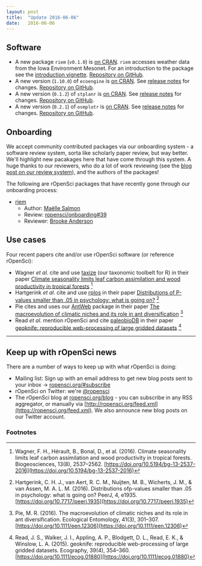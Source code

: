 ```yaml
---
layout: post
title:  "Update 2016-06-06"
date:   2016-06-06
---
```


## Software

* A new package `riem` (`v0.1.0`) is [on CRAN](https://cran.rstudio.com/web/packages/riem). `riem` accesses weather data from the Iowa Environment Mesonet. For an introduction to the package see the [introduction vignette](https://cran.rstudio.com/web/packages/riem/vignettes/riem_package.html). [Repository on GitHub][riem].
* A new version (`1.10.0`) of `ecoengine` is [on CRAN](https://cran.rstudio.com/web/packages/ecoengine). See [release notes](https://github.com/ropensci/ecoengine/releases/tag/CRAN-version-1.10.0) for changes. [Repository on GitHub][ecoengine].
* A new version (`0.1.2`) of `stplanr` is [on CRAN](https://cran.rstudio.com/web/packages/stplanr). See [release notes](https://github.com/ropensci/stplanr/releases/tag/0.1.2) for changes. [Repository on GitHub][stplanr].
* A new version (`0.2.1`) of `osmplotr` is [on CRAN](https://cran.rstudio.com/web/packages/osmplotr). See [release notes](https://github.com/ropenscilabs/osmplotr/releases/tag/v0.2.1) for changes. [Repository on GitHub][osmplotr].

## Onboarding

We accept community contributed packages via our onboarding system - a software review
system, sorta like scholarly paper review, but way better. We'll highlight new pacakages
here that have come through this system. A huge thanks to our reviewers, who
do a lot of work reviewing (see the [blog post on our review system](https://ropensci.org/blog/2016/03/28/software-review)), and the authors of the packages!

The following are rOpenSci packages that have recently gone through our onboarding process:

* [riem][riem]
    * Author: [Maëlle Salmon](https://github.com/masalmon)
    * Review: [ropensci/onboarding#39](https://github.com/ropensci/onboarding/issues/39)
    * Reviewer: [Brooke Anderson](https://github.com/geanders)

## Use cases

Four recent papers cite and/or use rOpenSci software (or reference rOpenSci):

* Wagner _et al_. cite and use [taxize][taxize] (our taxonomic toolbelt for R) in their paper [Climate seasonality limits leaf carbon assimilation and wood productivity in tropical forests](https://doi.org/10.5194/bg-13-2537-2016) [^1]
* Hartgerink _et al_. cite and use [rplos][rplos] in their paper [Distributions of P-values smaller than .05 in psychology: what is going on?](https://doi.org/10.7717/peerj.1935) [^2]
* Pie cites and uses our [AntWeb][antweb] package in their paper [The macroevolution of climatic niches and its role in ant diversification](https://doi.org/10.1111/een.12306) [^3]
* Read _et al_. mention rOpenSci and cite [paleobioDB][paleobiodb] in their paper [geoknife: reproducible web-processing of large gridded datasets](https://doi.org/10.1111/ecog.01880) [^4]

-----------------------------

## Keep up with rOpenSci news

There are a number of ways to keep up with what rOpenSci is doing:

* Mailing list: Sign up with an email address to get new blog posts sent to your inbox -> [ropensci.org/#subscribe](https://ropensci.org/#subscribe)
* rOpenSci on Twitter: we're [@ropensci](https://twitter.com/ropensci)
* The rOpenSci blog at [ropensci.org/blog](https://ropensci.org/blog) - you can subscribe in any RSS aggregator, or manually via [http://ropensci.org/feed.xml](https://ropensci.org/feed.xml). We also announce new blog posts on our Twitter account.

[riem]: https://github.com/ropenscilabs/riem
[ecoengine]: https://github.com/ropensci/ecoengine
[stplanr]: https://github.com/ropensci/stplanr
[osmplotr]: https://github.com/ropenscilabs/osmplotr
[taxize]: https://github.com/ropensci/taxize
[paleobiodb]: https://github.com/ropensci/paleobioDB
[rplos]: https://github.com/ropensci/rplos
[antweb]: https://github.com/ropensci/AntWeb

### Footnotes

[^1]: Wagner, F. H., Hérault, B., Bonal, D., et al. (2016). Climate seasonality limits leaf carbon assimilation and wood productivity in tropical forests. Biogeosciences, 13(8), 2537–2562. [https://doi.org/10.5194/bg-13-2537-2016](https://doi.org/10.5194/bg-13-2537-2016)
[^2]: Hartgerink, C. H. J., van Aert, R. C. M., Nuijten, M. B., Wicherts, J. M., & van Assen, M. A. L. M. (2016). Distributions ofp-values smaller than .05 in psychology: what is going on? PeerJ, 4, e1935. [https://doi.org/10.7717/peerj.1935](https://doi.org/10.7717/peerj.1935)
[^3]: Pie, M. R. (2016). The macroevolution of climatic niches and its role in ant diversification. Ecological Entomology, 41(3), 301–307. [https://doi.org/10.1111/een.12306](https://doi.org/10.1111/een.12306)
[^4]: Read, J. S., Walker, J. I., Appling, A. P., Blodgett, D. L., Read, E. K., & Winslow, L. A. (2015). geoknife: reproducible web-processing of large gridded datasets. Ecography, 39(4), 354–360. [https://doi.org/10.1111/ecog.01880](https://doi.org/10.1111/ecog.01880)
